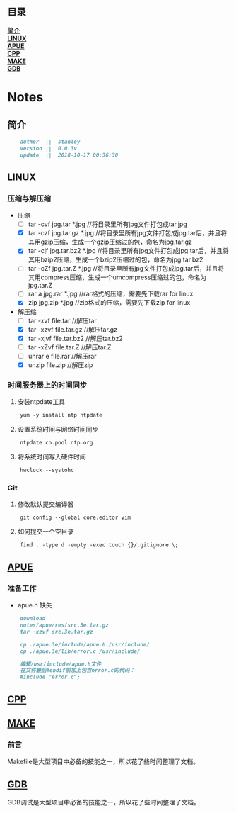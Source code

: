 **目录**
---

**[简介](#简介)**<br>
**[LINUX](#linux)**<br>
**[APUE](#apue)**<br>
**[CPP](#cpp)**<br>
**[MAKE](#make)**<br>
**[GDB](#gdb)**<br>

# Notes

## 简介
```markdown
    author  ||  stanley
    version ||  0.0.3v
    update  ||  2018-10-17 00:36:30
```

## LINUX

### 压缩与解压缩

- 压缩
    - [ ]  tar  -cvf    jpg.tar     *.jpg   //将目录里所有jpg文件打包成tar.jpg 
    - [x]  tar  -czf    jpg.tar.gz  *.jpg   //将目录里所有jpg文件打包成jpg.tar后，并且将其用gzip压缩，生成一个gzip压缩过的包，命名为jpg.tar.gz
    - [x]  tar  -cjf    jpg.tar.bz2 *.jpg   //将目录里所有jpg文件打包成jpg.tar后，并且将其用bzip2压缩，生成一个bzip2压缩过的包，命名为jpg.tar.bz2
    - [ ]  tar  -cZf    jpg.tar.Z   *.jpg   //将目录里所有jpg文件打包成jpg.tar后，并且将其用compress压缩，生成一个umcompress压缩过的包，命名为jpg.tar.Z
    - [ ]  rar  a       jpg.rar     *.jpg   //rar格式的压缩，需要先下载rar for linux
    - [x]  zip          jpg.zip     *.jpg   //zip格式的压缩，需要先下载zip for linux
    
- 解压缩
    - [ ]  tar  -xvf    file.tar        //解压tar
    - [x]  tar  -xzvf   file.tar.gz     //解压tar.gz
    - [x]  tar  -xjvf   file.tar.bz2    //解压tar.bz2
    - [ ]  tar  -xZvf   file.tar.Z      //解压tar.Z
    - [ ]  unrar    e   file.rar        //解压rar
    - [x]  unzip        file.zip        //解压zip

### 时间服务器上的时间同步

1.  安装ntpdate工具
```shell
    yum -y install ntp ntpdate
```
2.  设置系统时间与网络时间同步
```shell
    ntpdate cn.pool.ntp.org
```
3.  将系统时间写入硬件时间
```shell
    hwclock --systohc
```

### Git

1. 修改默认提交编译器
```shell
    git config --global core.editor vim
```
2. 如何提交一个空目录
```shell
    find . -type d -empty -exec touch {}/.gitignore \;
```

## [APUE](https://github.com/stanleyguo0207/notes/tree/master/apue/notes/apue.md)

### 准备工作

- apue.h 缺失
```markdown
    download
    notes/apue/res/src.3e.tar.gz     
    tar -xzvf src.3e.tar.gz

    cp ./apue.3e/include/apue.h /usr/include/
    cp ./apue.3e/lib/error.c /usr/include/

    编辑/usr/include/apue.h文件
    在文件最后#endif前加上包含error.c的代码：
    #include "error.c";
```

## [CPP](https://github.com/stanleyguo0207/notes/tree/master/cpp/notes/cpp.md)

## [MAKE](https://github.com/stanleyguo0207/notes/tree/master/make/notes/make.md)

### 前言

Makefile是大型项目中必备的技能之一，所以花了些时间整理了文档。

## [GDB](https://github.com/stanleyguo0207/notes/tree/master/gdb/notes/gdb.md)

GDB调试是大型项目中必备的技能之一，所以花了些时间整理了文档。